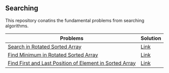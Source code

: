 ## Searching
This repository conatins the fundamental problems from searching algorithms.

| Problems                                                              | Solution                                                                                     |
| --------------------------------------------------------------------- | -------------------------------------------------------------------------------------------- |
| [Search in Rotated Sorted Array](https://leetcode.com/problems/search-in-rotated-sorted-array/description/) | [Link](https://github.com/sanjay-1458/Problem-Solving/blob/main/Searching%201/Find%20First%20and%20Last%20Position%20of%20Element%20in%20Sorted%20Array.cpp) |
| [Find Minimum in Rotated Sorted Array](https://leetcode.com/problems/find-minimum-in-rotated-sorted-array/description/) | [Link](https://github.com/sanjay-1458/Problem-Solving/blob/main/Searching%201/Find%20Minimum%20in%20Rotated%20Sorted%20Array.cpp) |
| [Find First and Last Position of Element in Sorted Array](https://leetcode.com/problems/find-first-and-last-position-of-element-in-sorted-array/) | [Link](https://github.com/sanjay-1458/Problem-Solving/blob/main/Searching%201/Find%20First%20and%20Last%20Position%20of%20Element%20in%20Sorted%20Array.cpp) |
